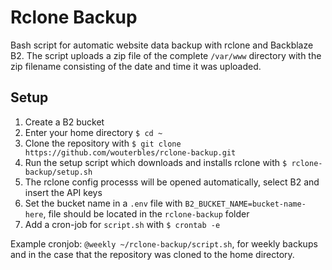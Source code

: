 # Rclone Backup
Bash script for automatic website data backup with rclone and Backblaze B2. The script uploads a zip file of the complete `/var/www` directory with the zip filename consisting of the date and time it was uploaded.

## Setup
1. Create a B2 bucket
2. Enter your home directory `$ cd ~`
3. Clone the repository with `$ git clone https://github.com/wouterbles/rclone-backup.git`
4. Run the setup script which downloads and installs rclone with `$ rclone-backup/setup.sh`
5. The rclone config processs will be opened automatically, select B2 and insert the API keys
6. Set the bucket name in a `.env` file with `B2_BUCKET_NAME=bucket-name-here`, file should be located in the `rclone-backup` folder
7. Add a cron-job for `script.sh` with `$ crontab -e`

Example cronjob: `@weekly ~/rclone-backup/script.sh`, for weekly backups and in the case that the repository was cloned to the home directory.
